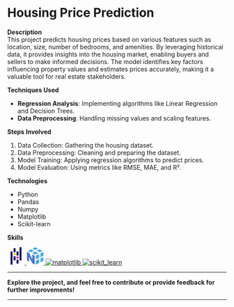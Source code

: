 
# Housing Price Prediction

**Description**  
This project predicts housing prices based on various features such as location, size, number of bedrooms, and amenities. By leveraging historical data, it provides insights into the housing market, enabling buyers and sellers to make informed decisions. The model identifies key factors influencing property values and estimates prices accurately, making it a valuable tool for real estate stakeholders.

**Techniques Used**  
- **Regression Analysis**: Implementing algorithms like Linear Regression and Decision Trees.
- **Data Preprocessing**: Handling missing values and scaling features.

**Steps Involved**  
1. Data Collection: Gathering the housing dataset.
2. Data Preprocessing: Cleaning and preparing the dataset.
3. Model Training: Applying regression algorithms to predict prices.
4. Model Evaluation: Using metrics like RMSE, MAE, and R².

**Technologies**  
- Python
- Pandas
- Numpy
- Matplotlib
- Scikit-learn

**Skills**  
<p align="left">
  <a href="https://pandas.pydata.org/" target="_blank" rel="noreferrer"> 
    <img src="https://raw.githubusercontent.com/devicons/devicon/2ae2a900d2f041da66e950e4d48052658d850630/icons/pandas/pandas-original.svg" alt="pandas" width="40" height="40"/> 
  </a> 
  <a href="https://numpy.org/" target="_blank" rel="noreferrer">
    <img src="https://raw.githubusercontent.com/devicons/devicon/master/icons/numpy/numpy-original.svg" alt="numpy" width="40" height="40"/>
  </a>
  <a href="https://matplotlib.org/" target="_blank" rel="noreferrer"> 
    <img src="https://upload.wikimedia.org/wikipedia/commons/8/84/Matplotlib_icon.svg" alt="matplotlib" width="40" height="40"/> 
  </a>  
  <a href="https://scikit-learn.org/" target="_blank" rel="noreferrer"> 
    <img src="https://upload.wikimedia.org/wikipedia/commons/0/05/Scikit_learn_logo_small.svg" alt="scikit_learn" width="40" height="40"/>
  </a> 
</p>

---

**Explore the project, and feel free to contribute or provide feedback for further improvements!**

--- 

